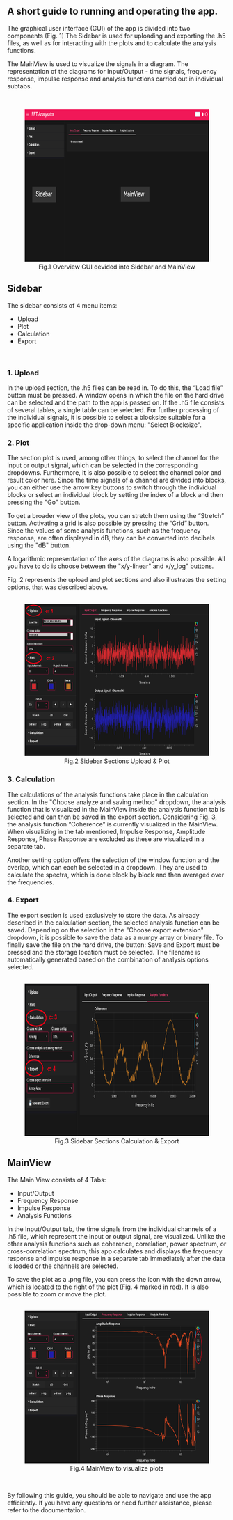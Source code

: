 ## A short guide to running and operating the app.

The graphical user interface (GUI) of the app is divided into two components (Fig. 1)
The Sidebar is used for uploading and exporting the .h5 files, as well as for interacting with
the plots and to calculate the analysis functions.

The MainView is used to visualize the signals in a diagram. The representation of the diagrams for
Input/Output - time signals, frequency response, impulse response and analysis functions carried out in individual subtabs.

<br> 
<div style="text-align: center;">
    <figure>
        <img src="../pics/GUI_Overview.png" width="700" height="350">
        <figcaption>Fig.1 Overview GUI devided into Sidebar and MainView</figcaption>
    </figure>
</div>
 
## Sidebar

The sidebar consists of 4 menu items:

- Upload
- Plot
- Calculation 
- Export

<br> 

### 1. Upload

In the upload section, the .h5 files can be read in.
To do this, the “Load file” button must be pressed. A window opens in which the file on the hard drive can be selected and the path to the app is passed on. If the .h5 file consists of several tables, a single table can be selected.
For further processing of the individual signals, it is possible to select a blocksize suitable for a specific application inside the drop-down menu: "Select Blocksize".

### 2. Plot

The section plot is used, among other things, to select the channel for the input or output signal, which can be selected in the corresponding dropdowns. Furthermore, it is also possible to select the channel color and result color here. Since the time signals of a channel are divided into blocks, you can either use the arrow key buttons to switch through the individual blocks or select an individual block by setting the index of a block and then pressing the "Go" button.

To get a broader view of the plots, you can stretch them using the “Stretch” button. Activating a grid is also possible by pressing the “Grid” button. Since the values ​​of some analysis functions, such as the frequency response, are often displayed in dB, they can be converted into decibels using the "dB" button.

A logarithmic representation of the axes of the diagrams is also possible.
All you have to do is choose between the "x/y-linear" and x/y_log" buttons.

Fig. 2 represents the upload and plot sections and also illustrates the setting options, that was described above.

<div style="margin-top: 30px;">
    <div style="text-align: center;">
        <figure>
            <img src="../pics/Sidebar_Upload_Plot.png" width="700" height="350">
            <figcaption>Fig.2 Sidebar Sections Upload & Plot</figcaption>
        </figure>
    </div>
</div>


### 3. Calculation

The calculations of the analysis functions take place in the calculation section. In the "Choose analyze and saving method" dropdown, the analysis function that is visualized in the MainView inside the analysis function tab is selected and can then be saved in the export section.
Considering Fig. 3, the analysis function “Coherence” is currently visualized in the MainView. When visualizing in the tab mentioned, Impulse Response, Amplitude Response, Phase Response are excluded as these are visualized in a separate tab.

Another setting option offers the selection of the window function and the overlap, which can each be selected in a dropdown. They are used to calculate the spectra, which is done block by block and then averaged over the frequencies.


### 4. Export

The export section is used exclusively to store the data.
As already described in the calculation section, the selected analysis function can be saved.
Depending on the selection in the "Choose export extension" dropdown, it is possible to save the data as a numpy array or binary file.
To finally save the file on the hard drive, the button: Save and Export must be pressed and the storage location must be selected. The filename is automatically generated based on the combination of analysis options selected.

<div style="margin-top: 30px;">
    <div style="text-align: center;">
        <figure>
            <img src="../pics/Sidebar_Calculation_Export.png" width="700" height="350">
            <figcaption>Fig.3 Sidebar Sections Calculation & Export</figcaption>
        </figure>
    </div>
</div>

## MainView

The Main View consists of 4 Tabs:

- Input/Output
- Frequency Response
- Impulse Response
- Analysis Functions

In the Input/Output tab, the time signals from the individual channels of a .h5 file, which represent the input or output signal, are visualized. Unlike the other analysis functions such as coherence, correlation, power spectrum, or cross-correlation spectrum, this app calculates and displays the frequency response and impulse response in a separate tab immediately after the data is loaded or the channels are selected.

To save the plot as a .png file, you can press the icon with the down arrow, which is located to the right of the plot (Fig. 4 marked in red). It is also possible to zoom or move the plot.


<div style="margin-top: 30px;">
    <div style="text-align: center;">
        <figure>
            <img src="../pics/Main_View.png" width="700" height="350">
            <figcaption>Fig.4 MainView to visualize plots</figcaption>
        </figure>
    </div>
</div>

<br> 

By following this guide, you should be able to navigate and use the app efficiently. If you have any questions or need further assistance, please refer to the documentation.
